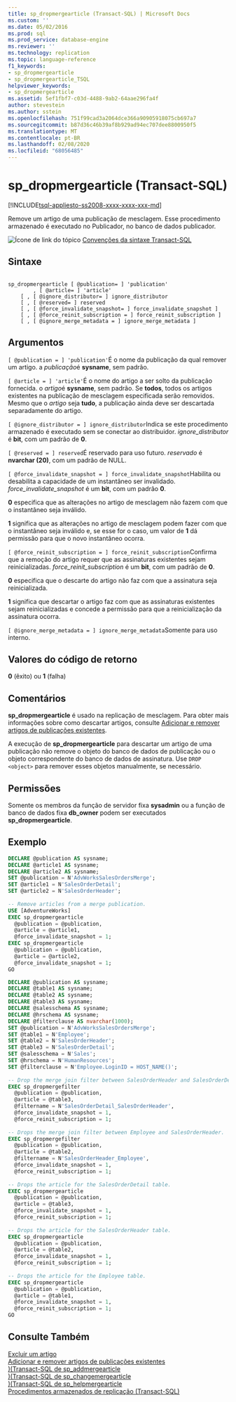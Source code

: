 ```yaml
---
title: sp_dropmergearticle (Transact-SQL) | Microsoft Docs
ms.custom: ''
ms.date: 05/02/2016
ms.prod: sql
ms.prod_service: database-engine
ms.reviewer: ''
ms.technology: replication
ms.topic: language-reference
f1_keywords:
- sp_dropmergearticle
- sp_dropmergearticle_TSQL
helpviewer_keywords:
- sp_dropmergearticle
ms.assetid: 5ef1fbf7-c03d-4488-9ab2-64aae296fa4f
author: stevestein
ms.author: sstein
ms.openlocfilehash: 751f99cad3a2064dce366a90905918075cb697a7
ms.sourcegitcommit: b87d36c46b39af8b929ad94ec707dee8800950f5
ms.translationtype: MT
ms.contentlocale: pt-BR
ms.lasthandoff: 02/08/2020
ms.locfileid: "68056485"
---
```

# <a name="sp_dropmergearticle-transact-sql"></a>sp_dropmergearticle (Transact-SQL)
[!INCLUDE[tsql-appliesto-ss2008-xxxx-xxxx-xxx-md](../../includes/tsql-appliesto-ss2008-xxxx-xxxx-xxx-md.md)]

  Remove um artigo de uma publicação de mesclagem. Esse procedimento armazenado é executado no Publicador, no banco de dados publicador.  
  
 ![Ícone de link do tópico](../../database-engine/configure-windows/media/topic-link.gif "Ícone de link do tópico") [Convenções da sintaxe Transact-SQL](../../t-sql/language-elements/transact-sql-syntax-conventions-transact-sql.md)  
  
## <a name="syntax"></a>Sintaxe  
  
```  
  
sp_dropmergearticle [ @publication= ] 'publication'  
        , [ @article= ] 'article'   
    [ , [ @ignore_distributor= ] ignore_distributor   
    [ , [ @reserved= ] reserved   
    [ , [ @force_invalidate_snapshot= ] force_invalidate_snapshot ]  
    [ , [ @force_reinit_subscription = ] force_reinit_subscription ]  
    [ , [ @ignore_merge_metadata = ] ignore_merge_metadata ]  
```  
  
## <a name="arguments"></a>Argumentos  
`[ @publication = ] 'publication'`É o nome da publicação da qual remover um artigo. a *publicação*é **sysname**, sem padrão.  
  
`[ @article = ] 'article'`É o nome do artigo a ser solto da publicação fornecida. o *artigo*é **sysname**, sem padrão. Se **todos**, todos os artigos existentes na publicação de mesclagem especificada serão removidos. Mesmo que o *artigo* seja **tudo**, a publicação ainda deve ser descartada separadamente do artigo.  
  
`[ @ignore_distributor = ] ignore_distributor`Indica se este procedimento armazenado é executado sem se conectar ao distribuidor. *ignore_distributor* é **bit**, com um padrão de **0**.  
  
`[ @reserved = ] reserved`É reservado para uso futuro. *reservado* é **nvarchar (20)**, com um padrão de NULL.  
  
`[ @force_invalidate_snapshot = ] force_invalidate_snapshot`Habilita ou desabilita a capacidade de um instantâneo ser invalidado. *force_invalidate_snapshot* é um **bit**, com um padrão **0**.  
  
 **0** especifica que as alterações no artigo de mesclagem não fazem com que o instantâneo seja inválido.  
  
 **1** significa que as alterações no artigo de mesclagem podem fazer com que o instantâneo seja inválido e, se esse for o caso, um valor de **1** dá permissão para que o novo instantâneo ocorra.  
  
`[ @force_reinit_subscription = ] force_reinit_subscription`Confirma que a remoção do artigo requer que as assinaturas existentes sejam reinicializadas. *force_reinit_subscription* é um **bit**, com um padrão de **0**.  
  
 **0** especifica que o descarte do artigo não faz com que a assinatura seja reinicializada.  
  
 **1** significa que descartar o artigo faz com que as assinaturas existentes sejam reinicializadas e concede a permissão para que a reinicialização da assinatura ocorra.  
  
`[ @ignore_merge_metadata = ] ignore_merge_metadata`Somente para uso interno.  
  
## <a name="return-code-values"></a>Valores do código de retorno  
 **0** (êxito) ou **1** (falha)  
  
## <a name="remarks"></a>Comentários  
 **sp_dropmergearticle** é usado na replicação de mesclagem. Para obter mais informações sobre como descartar artigos, consulte [Adicionar e remover artigos de publicações existentes](../../relational-databases/replication/publish/add-articles-to-and-drop-articles-from-existing-publications.md).  
  
 A execução de **sp_dropmergearticle** para descartar um artigo de uma publicação não remove o objeto do banco de dados de publicação ou o objeto correspondente do banco de dados de assinatura. Use `DROP <object>` para remover esses objetos manualmente, se necessário.  
  
## <a name="permissions"></a>Permissões  
 Somente os membros da função de servidor fixa **sysadmin** ou a função de banco de dados fixa **db_owner** podem ser executados **sp_dropmergearticle**.  
  
## <a name="example"></a>Exemplo  
  
```sql  
DECLARE @publication AS sysname;  
DECLARE @article1 AS sysname;  
DECLARE @article2 AS sysname;  
SET @publication = N'AdvWorksSalesOrdersMerge';  
SET @article1 = N'SalesOrderDetail';   
SET @article2 = N'SalesOrderHeader';   
  
-- Remove articles from a merge publication.  
USE [AdventureWorks]  
EXEC sp_dropmergearticle   
  @publication = @publication,   
  @article = @article1,  
  @force_invalidate_snapshot = 1;  
EXEC sp_dropmergearticle   
  @publication = @publication,   
  @article = @article2,  
  @force_invalidate_snapshot = 1;  
GO  
```  
  
```sql  
DECLARE @publication AS sysname;  
DECLARE @table1 AS sysname;  
DECLARE @table2 AS sysname;  
DECLARE @table3 AS sysname;  
DECLARE @salesschema AS sysname;  
DECLARE @hrschema AS sysname;  
DECLARE @filterclause AS nvarchar(1000);  
SET @publication = N'AdvWorksSalesOrdersMerge';   
SET @table1 = N'Employee';   
SET @table2 = N'SalesOrderHeader';   
SET @table3 = N'SalesOrderDetail';   
SET @salesschema = N'Sales';  
SET @hrschema = N'HumanResources';  
SET @filterclause = N'Employee.LoginID = HOST_NAME()';  
  
-- Drop the merge join filter between SalesOrderHeader and SalesOrderDetail.  
EXEC sp_dropmergefilter   
  @publication = @publication,   
  @article = @table3,   
  @filtername = N'SalesOrderDetail_SalesOrderHeader',   
  @force_invalidate_snapshot = 1,   
  @force_reinit_subscription = 1;  
  
-- Drops the merge join filter between Employee and SalesOrderHeader.  
EXEC sp_dropmergefilter   
  @publication = @publication,   
  @article = @table2,   
  @filtername = N'SalesOrderHeader_Employee',   
  @force_invalidate_snapshot = 1,   
  @force_reinit_subscription = 1;  
  
-- Drops the article for the SalesOrderDetail table.  
EXEC sp_dropmergearticle   
  @publication = @publication,   
  @article = @table3,  
  @force_invalidate_snapshot = 1,   
  @force_reinit_subscription = 1;  
  
-- Drops the article for the SalesOrderHeader table.  
EXEC sp_dropmergearticle   
  @publication = @publication,   
  @article = @table2,   
  @force_invalidate_snapshot = 1,   
  @force_reinit_subscription = 1;  
  
-- Drops the article for the Employee table.  
EXEC sp_dropmergearticle   
  @publication = @publication,   
  @article = @table1,  
  @force_invalidate_snapshot = 1,   
  @force_reinit_subscription = 1;  
GO  
```  
  
## <a name="see-also"></a>Consulte Também  
 [Excluir um artigo](../../relational-databases/replication/publish/delete-an-article.md)   
 [Adicionar e remover artigos de publicações existentes](../../relational-databases/replication/publish/add-articles-to-and-drop-articles-from-existing-publications.md)   
 [&#41;&#40;Transact-SQL de sp_addmergearticle](../../relational-databases/system-stored-procedures/sp-addmergearticle-transact-sql.md)   
 [&#41;&#40;Transact-SQL de sp_changemergearticle](../../relational-databases/system-stored-procedures/sp-changemergearticle-transact-sql.md)   
 [&#41;&#40;Transact-SQL de sp_helpmergearticle](../../relational-databases/system-stored-procedures/sp-helpmergearticle-transact-sql.md)   
 [Procedimentos armazenados de replicação &#40;Transact-SQL&#41;](../../relational-databases/system-stored-procedures/replication-stored-procedures-transact-sql.md)  
  
  
